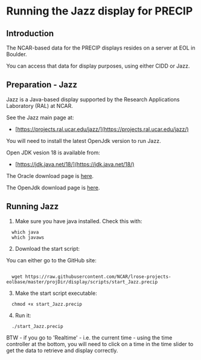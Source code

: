 # Running the Jazz display for PRECIP

## Introduction

The NCAR-based data for the PRECIP displays resides on a server at EOL in Boulder.

You can access that data for display purposes, using either CIDD or Jazz.

## Preparation - Jazz

Jazz is a Java-based display supported by the Research Applications Laboratory (RAL) at NCAR.

See the Jazz main page at:

* [https://projects.ral.ucar.edu/jazz/](https://projects.ral.ucar.edu/jazz/)

You will need to install the latest OpenJdk version to run Jazz.

Open JDK vesion 18 is available from:

* [https://jdk.java.net/18/](https://jdk.java.net/18/)

The Oracle download page is [here](https://www.oracle.com/technetwork/java/javase/downloads/jdk8-downloads-2133151.html).

The OpenJdk download page is [here](https://openjdk.java.net/install/).

## Running Jazz

1. Make sure you have java installed. Check this with:

```
  which java
  which javaws
```

2. Download the start script:

You can either go to the GitHub site:

```
```

```
  wget https://raw.githubusercontent.com/NCAR/lrose-projects-eolbase/master/projDir/display/scripts/start_Jazz.precip
```

3. Make the start script executable:

```
  chmod +x start_Jazz.precip
```

4. Run it:

```
  ./start_Jazz.precip
```

BTW - if you go to 'Realtime' - i.e. the current time - using the time controller at the bottom, you will need to click on a time in the time slider to get the data to retrieve and display correctly.

      
